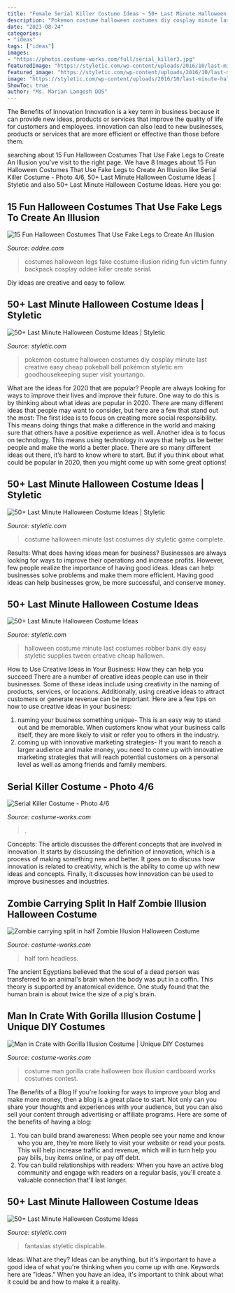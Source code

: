 ```yaml
---
title: "Female Serial Killer Costume Ideas ~ 50+ Last Minute Halloween Costume Ideas"
description: "Pokemon costume halloween costumes diy cosplay minute last creative easy cheap pokeball ball pokémon styletic em goodhousekeeping super visit yourtango"
date: "2023-08-24"
categories:
- "ideas"
tags: ["ideas"]
images:
- "https://photos.costume-works.com/full/serial_killer3.jpg"
featuredImage: "https://styletic.com/wp-content/uploads/2016/10/last-minute-halloween-costumes/23-last-minute-halloween-costume-ideas.jpg"
featured_image: "https://styletic.com/wp-content/uploads/2016/10/last-minute-halloween-costumes/47-last-minute-halloween-costume-ideas.jpg"
image: "https://styletic.com/wp-content/uploads/2016/10/last-minute-halloween-costumes/54-last-minute-halloween-costume-ideas.jpg"
ShowToc: true
author: "Ms. Marian Langosh DDS"
---
```



The Benefits of Innovation
Innovation is a key term in business because it can provide new ideas, products or services that improve the quality of life for customers and employees. innovation can also lead to new businesses, products or services that are more efficient or effective than those before them.

	

		
searching about 15 Fun Halloween Costumes That Use Fake Legs to Create An Illusion you've visit to the right page. We have 8 Images about 15 Fun Halloween Costumes That Use Fake Legs to Create An Illusion like Serial Killer Costume - Photo 4/6, 50+ Last Minute Halloween Costume Ideas | Styletic and also 50+ Last Minute Halloween Costume Ideas. Here you go:
		
    
## 15 Fun Halloween Costumes That Use Fake Legs To Create An Illusion

<img loading=lazy src="https://www.oddee.com/wp-content/uploads/_media/imgs/articles2/a99112_from_nikki2beeps_lg.jpg" onerror="this.onerror=null;this.src='https://tse1.mm.bing.net/th?id=OIP.nCeXQXiQDuMPtPwedKnLHwHaJ3&amp;pid=15.1';" alt="15 Fun Halloween Costumes That Use Fake Legs to Create An Illusion">

_Source: oddee.com_

>costumes halloween legs fake costume illusion riding fun victim funny backpack cosplay oddee killer create serial. 

	

Diy ideas are creative and easy to follow.

    
## 50+ Last Minute Halloween Costume Ideas | Styletic

<img loading=lazy src="https://styletic.com/wp-content/uploads/2016/10/last-minute-halloween-costumes/47-last-minute-halloween-costume-ideas.jpg" onerror="this.onerror=null;this.src='https://tse4.mm.bing.net/th?id=OIP.NNyuhVmXENRG4__Xt-MJqAHaGm&amp;pid=15.1';" alt="50+ Last Minute Halloween Costume Ideas | Styletic">

_Source: styletic.com_

>pokemon costume halloween costumes diy cosplay minute last creative easy cheap pokeball ball pokémon styletic em goodhousekeeping super visit yourtango. 

	

What are the ideas for 2020 that are popular?
People are always looking for ways to improve their lives and improve their future. One way to do this is by thinking about what ideas are popular in 2020. There are many different ideas that people may want to consider, but here are a few that stand out the most: 
The first idea is to focus on creating more social responsibility. This means doing things that make a difference in the world and making sure that others have a positive experience as well. Another idea is to focus on technology. This means using technology in ways that help us be better people and make the world a better place. 
There are so many different ideas out there, it’s hard to know where to start. But if you think about what could be popular in 2020, then you might come up with some great options!

    
## 50+ Last Minute Halloween Costume Ideas | Styletic

<img loading=lazy src="https://styletic.com/wp-content/uploads/2016/10/last-minute-halloween-costumes/54-last-minute-halloween-costume-ideas.jpg" onerror="this.onerror=null;this.src='https://tse3.mm.bing.net/th?id=OIP.0_ljN9FEeNfaQu9co2RUpwHaRN&amp;pid=15.1';" alt="50+ Last Minute Halloween Costume Ideas | Styletic">

_Source: styletic.com_

>costume halloween minute last costumes diy styletic game complete. 

	

Results: What does having ideas mean for business?
Businesses are always looking for ways to improve their operations and increase profits. However, few people realize the importance of having good ideas. Ideas can help businesses solve problems and make them more efficient. Having good ideas can help businesses grow, be more successful, and conserve money.

    
## 50+ Last Minute Halloween Costume Ideas

<img loading=lazy src="http://styletic.com/wp-content/uploads/2016/10/last-minute-halloween-costumes/31-last-minute-halloween-costume-ideas.jpg" onerror="this.onerror=null;this.src='https://tse4.mm.bing.net/th?id=OIP.-RlLKI2CDz5DKv4RMNxRcAHaJz&amp;pid=15.1';" alt="50+ Last Minute Halloween Costume Ideas">

_Source: styletic.com_

>halloween costume minute last costumes robber bank diy easy styletic supplies tween creative cheap hallowen. 

	

How to Use Creative Ideas in Your Business: How they can help you succeed
There are a number of creative ideas people can use in their businesses. Some of these ideas include using creativity in the naming of products, services, or locations. Additionally, using creative ideas to attract customers or generate revenue can be important. Here are a few tips on how to use creative ideas in your business: 
1. naming your business something unique- This is an easy way to stand out and be memorable. When customers know what your business calls itself, they are more likely to visit or refer you to others in the industry. 
2. coming up with innovative marketing strategies- If you want to reach a larger audience and make money, you need to come up with innovative marketing strategies that will reach potential customers on a personal level as well as among friends and family members. 

    
## Serial Killer Costume - Photo 4/6

<img loading=lazy src="https://photos.costume-works.com/full/serial_killer3.jpg" onerror="this.onerror=null;this.src='https://tse4.mm.bing.net/th?id=OIP.g7C7_FV4teLlITxXWIf8owHaJ3&amp;pid=15.1';" alt="Serial Killer Costume - Photo 4/6">

_Source: costume-works.com_

>. 

	

Concepts:
The article discusses the different concepts that are involved in innovation. It starts by discussing the definition of innovation, which is a process of making something new and better. It goes on to discuss how innovation is related to creativity, which is the ability to come up with new ideas and concepts. Finally, it discusses how innovation can be used to improve businesses and industries.

    
## Zombie Carrying Split In Half Zombie Illusion Halloween Costume

<img loading=lazy src="https://photos.costume-works.com/full/zombie_carrying_split_in_half_zombie.jpg" onerror="this.onerror=null;this.src='https://tse2.mm.bing.net/th?id=OIP.PyL-ekOLuj8r6-WVkOBKGAHaJ3&amp;pid=15.1';" alt="Zombie carrying split in half Zombie Illusion Halloween Costume">

_Source: costume-works.com_

>half torn headless. 

	

The ancient Egyptians believed that the soul of a dead person was transferred to an animal's brain when the body was put in a coffin. This theory is supported by anatomical evidence. One study found that the human brain is about twice the size of a pig's brain.

    
## Man In Crate With Gorilla Illusion Costume | Unique DIY Costumes

<img loading=lazy src="https://photos.costume-works.com/full/man_in_crate_with_gorilla1.jpg" onerror="this.onerror=null;this.src='https://tse2.mm.bing.net/th?id=OIP.3yomtl3jtpNG82BLhyVlQwHaKi&amp;pid=15.1';" alt="Man in Crate with Gorilla Illusion Costume | Unique DIY Costumes">

_Source: costume-works.com_

>costume man gorilla crate halloween box illusion cardboard works costumes contest. 

	

The Benefits of a Blog
If you're looking for ways to improve your blog and make more money, then a blog is a great place to start. Not only can you share your thoughts and experiences with your audience, but you can also sell your content through advertising or affiliate programs. Here are some of the benefits of having a blog: 
1) You can build brand awareness: When people see your name and know who you are, they're more likely to visit your website or read your posts. This will help increase traffic and revenue, which will in turn help you pay bills, buy items online, or pay off debt. 
2) You can build relationships with readers: When you have an active blog community and engage with readers on a regular basis, you'll create a valuable connection that'll last longer.

    
## 50+ Last Minute Halloween Costume Ideas

<img loading=lazy src="https://styletic.com/wp-content/uploads/2016/10/last-minute-halloween-costumes/23-last-minute-halloween-costume-ideas.jpg" onerror="this.onerror=null;this.src='https://tse4.mm.bing.net/th?id=OIP.O2wpvkoQpj7lBNpt6bIeqAHaJ4&amp;pid=15.1';" alt="50+ Last Minute Halloween Costume Ideas">

_Source: styletic.com_

>fantasias styletic dispicable. 

	

Ideas: What are they?
Ideas can be anything, but it's important to have a good idea of what you're thinking when you come up with one. Keywords here are "ideas." When you have an idea, it's important to think about what it could be and how to make it a reality.

